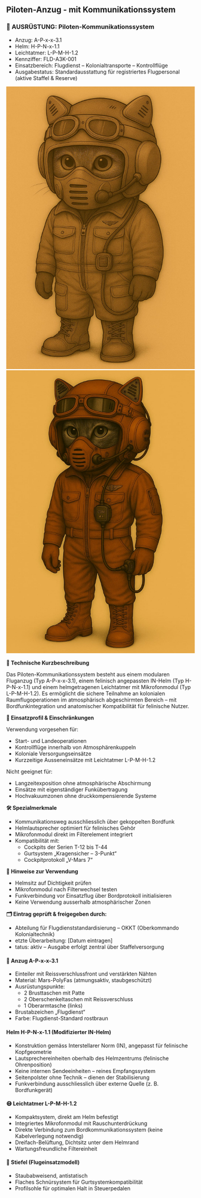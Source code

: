 ## Piloten-Anzug - mit Kommunikationssystem

### 🔖 AUSRÜSTUNG: Piloten-Kommunikationssystem

* Anzug: A-P-x-x-3.1
* Helm: H-P-N-x-1.1
* Leichtatmer: L-P-M-H-1.2
* Kennziffer: FLD-A3K-001
* Einsatzbereich: Flugdienst – Kolonialtransporte – Kontrollflüge
* Ausgabestatus: Standardausstattung für registriertes Flugpersonal (aktive Staffel & Reserve)

![kadett-leichtatmer-mit-helm-plus-komanlage.jpg](../../_images/technologie/militaerische-ausruestung/kadetten/kadett-leichtatmer-mit-helm-plus-komanlage.jpg)
![kadett-leichtatmer-mit-helm-plus-komanlage.jpg](../../_images/technologie/militaerische-ausruestung/kadetten/lp-anzug-kadett.jpg)

**🔧 Technische Kurzbeschreibung**

Das Piloten-Kommunikationssystem besteht aus einem modularen Fluganzug (Typ A-P-x-x-3.1), einem felinisch angepassten IN-Helm (Typ H-P-N-x-1.1) und einem helmgetragenen Leichtatmer mit Mikrofonmodul (Typ L-P-M-H-1.2).
Es ermöglicht die sichere Teilnahme an kolonialen Raumflugoperationen im atmosphärisch abgeschirmten Bereich – mit Bordfunkintegration und anatomischer Kompatibilität für felinische Nutzer.

**📡 Einsatzprofil & Einschränkungen**

Verwendung vorgesehen für:

* Start- und Landeoperationen
* Kontrollflüge innerhalb von Atmosphärenkuppeln
* Koloniale Versorgungseinsätze
* Kurzzeitige Ausseneinsätze mit Leichtatmer L-P-M-H-1.2

Nicht geeignet für:

* Langzeitexposition ohne atmosphärische Abschirmung
* Einsätze mit eigenständiger Funkübertragung
* Hochvakuumzonen ohne druckkompensierende Systeme

**🛠 Spezialmerkmale**

* Kommunikationsweg ausschliesslich über gekoppelten Bordfunk
* Helmlautsprecher optimiert für felinisches Gehör
* Mikrofonmodul direkt im Filterelement integriert
* Kompatibilität mit:
    * Cockpits der Serien T-12 bis T-44
    * Gurtsystem „Kragensicher – 3-Punkt“
    * Cockpitprotokoll „V-Mars 7“

**📎 Hinweise zur Verwendung**

* Helmsitz auf Dichtigkeit prüfen
* Mikrofonmodul nach Filterwechsel testen
* Funkverbindung vor Einsatzflug über Bordprotokoll initialisieren
* Keine Verwendung ausserhalb atmosphärischer Zonen

**🗂 Eintrag geprüft & freigegeben durch:**

* Abteilung für Flugdienststandardisierung – OKKT (Oberkommando Kolonialtechnik)
* etzte Überarbeitung: [Datum eintragen]
* tatus: aktiv – Ausgabe erfolgt zentral über Staffelversorgung

#### 👕 Anzug A-P-x-x-3.1

* Einteiler mit Reissverschlussfront und verstärkten Nähten
* Material: Mars-PolyFas (atmungsaktiv, staubgeschützt)
* Ausrüstungspunkte:
    * 2 Brusttaschen mit Patte
    * 2 Oberschenkeltaschen mit Reissverschluss
    * 1 Oberarmtasche (links)
* Brustabzeichen „Flugdienst“
* Farbe: Flugdienst-Standard rostbraun

#### Helm H-P-N-x-1.1 (Modifizierter IN-Helm)

* Konstruktion gemäss Interstellarer Norm (IN), angepasst für felinische Kopfgeometrie
* Lautsprechereinheiten oberhalb des Helmzentrums (felinische Ohrenposition)
* Keine internen Sendeeinheiten – reines Empfangssystem
* Seitenpolster ohne Technik – dienen der Stabilisierung
* Funkverbindung ausschliesslich über externe Quelle (z. B. Bordfunkgerät)

#### 😷 Leichtatmer L-P-M-H-1.2

* Kompaktsystem, direkt am Helm befestigt
* Integriertes Mikrofonmodul mit Rauschunterdrückung
* Direkte Verbindung zum Bordkommunikationssystem (keine Kabelverlegung notwendig)
* Dreifach-Belüftung, Dichtsitz unter dem Helmrand
* Wartungsfreundliche Filtereinheit

#### 🥾 Stiefel (Flugeinsatzmodell)

* Staubabweisend, antistatisch
* Flaches Schnürsystem für Gurtsystemkompatibilität
* Profilsohle für optimalen Halt in Steuerpedalen

